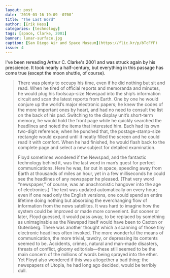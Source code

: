 ```yaml
---
layout: post
date: ‘2019-03-16 19:09 -0700’
title: "The Last Word"
author: [Erik Hess]
categories: [technology]
tags: [space, Clarke, 2001]
banner: lunar-surface.jpg
caption: [San Diego Air and Space Museum](https://flic.kr/p/bTcFfF)
issue: 4
---
```


I've been rereading Arthur C. Clarke's 2001 and was struck again by his prescience. It took nearly a half-century, but everything in this passage has come true (except the moon shuttle, of course). 

> There was plenty to occupy his time, even if he did nothing but sit and read. When he tired of official reports and memoranda and minutes, he would plug his foolscap-size Newspad into the ship’s information circuit and scan the latest reports from Earth. One by one he would conjure up the world’s major electronic papers; he knew the codes of the more important ones by heart, and had no need to consult the list on the back of his pad. Switching to the display unit’s short-term memory, he would hold the front page while he quickly searched the headlines and noted the items that interested him. Each had its own two-digit reference; when he punched that, the postage-stamp-size rectangle would expand until it neatly filled the screen and he could read it with comfort. When he had finished, he would flash back to the complete page and select a new subject for detailed examination.
> 
> Floyd sometimes wondered if the Newspad, and the fantastic technology behind it, was the last word in man’s quest for perfect communications. Here he was, far out in space, speeding away from Earth at thousands of miles an hour, yet in a few milliseconds he could see the headlines of any newspaper he pleased. (That very word “newspaper,” of course, was an anachronistic hangover into the age of electronics.) The text was updated automatically on every hour; even if one read only the English versions, one could spend an entire lifetime doing nothing but absorbing the everchanging flow of information from the news satellites. It was hard to imagine how the system could be improved or made more convenient. But sooner or later, Floyd guessed, it would pass away, to be replaced by something as unimaginable as the Newspad itself would have been to Caxton or Gutenberg. There was another thought which a scanning of those tiny electronic headlines often invoked. The more wonderful the means of communication, the more trivial, tawdry, or depressing its contents seemed to be. Accidents, crimes, natural and man-made disasters, threats of conflict, gloomy editorials—these still seemed to be the main concern of the millions of words being sprayed into the ether. Yet Floyd also wondered if this was altogether a bad thing; the newspapers of Utopia, he had long ago decided, would be terribly dull.
